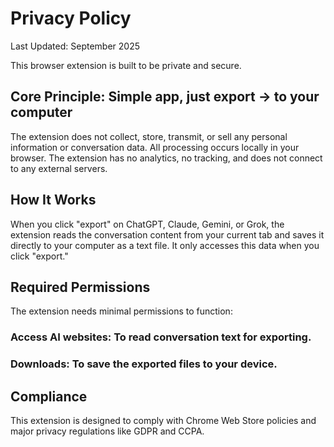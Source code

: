# Privacy Policy
Last Updated: September 2025

This browser extension is built to be private and secure.

## Core Principle: Simple app, just export -> to your computer
The extension does not collect, store, transmit, or sell any personal information or conversation data. All processing occurs locally in your browser. The extension has no analytics, no tracking, and does not connect to any external servers.

## How It Works
When you click "export" on ChatGPT, Claude, Gemini, or Grok, the extension reads the conversation content from your current tab and saves it directly to your computer as a text file. It only accesses this data when you click "export."

## Required Permissions
The extension needs minimal permissions to function:

### Access AI websites: To read conversation text for exporting.

### Downloads: To save the exported files to your device.

## Compliance
This extension is designed to comply with Chrome Web Store policies and major privacy regulations like GDPR and CCPA.